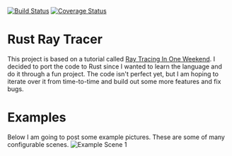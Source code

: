 [![Build Status](https://travis-ci.org/tstullich/rust-pt.svg?branch=master)](https://travis-ci.org/tstullich/rust-pt)
[![Coverage Status](https://coveralls.io/repos/github/tstullich/rust-pt/badge.svg?branch=master)](https://coveralls.io/github/tstullich/rust-pt?branch=master)

# Rust Ray Tracer
This project is based on a tutorial called [Ray Tracing In One Weekend](https://in1weekend.blogspot.com/2016/01/ray-tracing-in-one-weekend.html).
I decided to port the code to Rust since I wanted to learn the language and do it through a fun project. The code isn't perfect yet, but
I am hoping to iterate over it from time-to-time and build out some more features and fix bugs.

# Examples
Below I am going to post some example pictures. These are some of many configurable scenes.
![Example Scene 1](https://i.imgur.com/hWEy03x.png)
